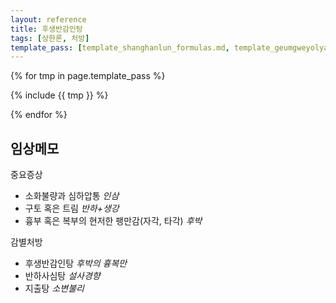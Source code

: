 ```yaml
---
layout: reference
title: 후생반감인탕
tags: [상한론, 처방]
template_pass: [template_shanghanlun_formulas.md, template_geumgweyolyag_formulas.md, template_etc_formulas.md]
---
```


{% for tmp in page.template_pass %}

{% include {{ tmp }} %}

{% endfor %}

## 임상메모

중요증상
* 소화불량과 심하압통 _인삼_
* 구토 혹은 트림 _반하+생강_
* 흉부 혹은 복부의 현저한 팽만감(자각, 타각) _후박_

감별처방
* 후생반감인탕 _후박의 흉복만_
* 반하사심탕 _설사경향_
* 지출탕 _소변불리_
